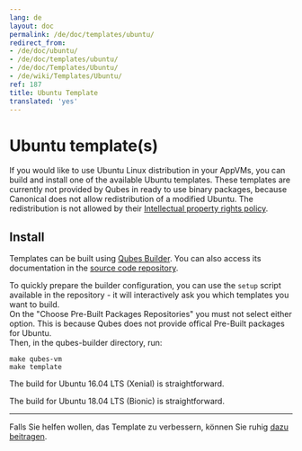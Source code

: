 ```yaml
---
lang: de
layout: doc
permalink: /de/doc/templates/ubuntu/
redirect_from:
- /de/doc/ubuntu/
- /de/doc/templates/ubuntu/
- /de/doc/Templates/Ubuntu/
- /de/wiki/Templates/Ubuntu/
ref: 187
title: Ubuntu Template
translated: 'yes'
---
```


Ubuntu template(s)
==================

If you would like to use Ubuntu Linux distribution in your AppVMs, you can build and install one of the available Ubuntu templates.
These templates are currently not provided by Qubes in ready to use binary packages, because Canonical does not allow redistribution of a modified Ubuntu.
The redistribution is not allowed by their [Intellectual property rights policy](https://www.ubuntu.com/legal/terms-and-policies/intellectual-property-policy).  

Install
-------

Templates can be built using [Qubes Builder](/de/doc/qubes-builder/).
You can also access its documentation in the [source code repository](https://github.com/QubesOS/qubes-builder/blob/master/README.md).

To quickly prepare the builder configuration, you can use the `setup` script available in the repository - it will interactively ask you which templates you want to build.  
On the "Choose Pre-Built Packages Repositories" you must not select either option. This is because Qubes does not provide offical Pre-Built packages for Ubuntu.  
Then, in the qubes-builder directory, run:
```
make qubes-vm
make template

```

The build for Ubuntu 16.04 LTS (Xenial) is straightforward.

The build for Ubuntu 18.04 LTS (Bionic) is straightforward.





-----------

Falls Sie helfen wollen, das Template zu verbessern, können Sie ruhig [dazu beitragen](/de/doc/contributing/).